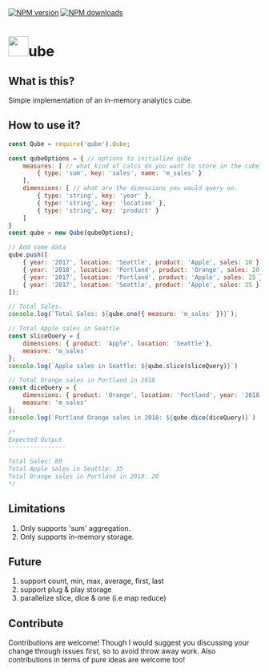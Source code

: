 
<div>
<span class="badge-npmversion"><a href="https://npmjs.org/package/qube" title="View this project on NPM"><img src="https://img.shields.io/npm/v/qube.svg" alt="NPM version" /></a></span>
<span class="badge-npmdownloads"><a href="https://npmjs.org/package/qube" title="View this project on NPM"><img src="https://img.shields.io/npm/dm/qube.svg" alt="NPM downloads" /></a></span>
</div>


# <img src="https://envy.azureedge.net/github/cube.png" width="40" height="40">ube 

## What is this?

Simple implementation of an in-memory analytics cube. 

## How to use it?

```javascript
const Qube = require('qube').Qube;

const qubeOptions = { // options to initialize qube
    measures: [ // what kind of calcs do you want to store in the cube. 
        { type: 'sum', key: 'sales', name: 'm_sales' }
    ],
    dimensions: [ // what are the dimensions you would query on. 
        { type: 'string', key: 'year' },
        { type: 'string', key: 'location' },
        { type: 'string', key: 'product' }
    ]
}
const qube = new Qube(qubeOptions);

// Add some data
qube.push([
    { year: '2017', location: 'Seattle', product: 'Apple', sales: 10 },
    { year: '2018', location: 'Portland', product: 'Orange', sales: 20 },
    { year: '2017', location: 'Portland', product: 'Apple', sales: 25 },
    { year: '2017', location: 'Seattle', product: 'Apple', sales: 25 }
]);

// Total Sales.
console.log(`Total Sales: ${qube.one({ measure: 'm_sales' })}`);

// Total Apple sales in Seattle
const sliceQuery = {
    dimensions: { product: 'Apple', location: 'Seattle'}, 
    measure: 'm_sales' 
};
console.log(`Apple sales in Seattle: ${qube.slice(sliceQuery)}`)

// Total Orange sales in Portland in 2018
const diceQuery = {
    dimensions: { product: 'Orange', location: 'Portland', year: '2018'}, 
    measure: 'm_sales' 
};
console.log(`Portland Orange sales in 2018: ${qube.dice(diceQuery)}`)

/*
Expected Output
----------------

Total Sales: 80
Total Apple sales in Seattle: 35
Total Orange sales in Portland in 2018: 20
*/
```

## Limitations

1. Only supports 'sum' aggregation.
2. Only supports in-memory storage. 

## Future

1. support count, min, max, average, first, last
2. support plug & play storage
3. parallelize slice, dice & one (i.e map reduce) 

## Contribute

Contributions are welcome! Though I would suggest you discussing your change through issues first, so to avoid throw away work. Also contributions in terms of pure ideas are welcome too!
